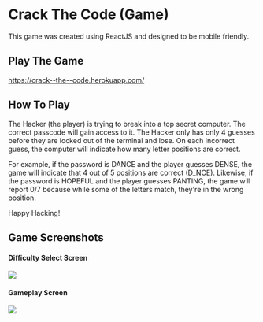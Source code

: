 # Crack The Code (Game)

This game was created using ReactJS and designed to be mobile friendly.

## Play The Game

https://crack--the--code.herokuapp.com/

## How To Play

The Hacker (the player) is trying to break into a top secret computer. The correct passcode will gain access to it. The Hacker only has only 4 guesses before they are locked out of the terminal and lose. On each incorrect guess, the computer will indicate how many letter positions are correct.

For example, if the password is DANCE and the player guesses DENSE, the game will indicate that 4 out of 5 positions are correct (D_NCE). Likewise, if the password is HOPEFUL and the player guesses PANTING, the game will report 0/7 because while some of the letters match, they're in the wrong position.

Happy Hacking!

## Game Screenshots
#### Difficulty Select Screen
<img src="https://drive.google.com/uc?id=1uZyhfemK744LZKV2y0kwBFtB-1rkbKGv">

#### Gameplay Screen
<img src="https://drive.google.com/uc?id=1avYHVq2h5m9Gb-B4OcILUUIoi1ctUjlQ">

